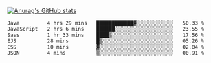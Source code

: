 [![Anurag's GitHub stats](https://github-readme-stats.vercel.app/api?username=sebasphere&count_private=true&theme=tokyonight)](https://github.com/anuraghazra/github-readme-stats)

<!--START_SECTION:waka-->

```text
Java         4 hrs 29 mins   ████████████▓░░░░░░░░░░░░   50.33 %
JavaScript   2 hrs 6 mins    ██████░░░░░░░░░░░░░░░░░░░   23.55 %
Sass         1 hr 33 mins    ████▒░░░░░░░░░░░░░░░░░░░░   17.56 %
EJS          28 mins         █▒░░░░░░░░░░░░░░░░░░░░░░░   05.26 %
CSS          10 mins         ▓░░░░░░░░░░░░░░░░░░░░░░░░   02.04 %
JSON         4 mins          ▒░░░░░░░░░░░░░░░░░░░░░░░░   00.91 %
```

<!--END_SECTION:waka-->
